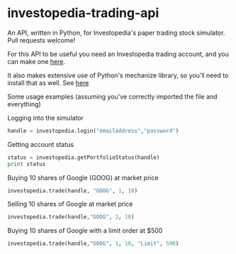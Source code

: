 # investopedia-trading-api
An API, written in Python, for Investopedia's paper trading stock simulator.
Pull requests welcome!

For this API to be useful you need an Investopedia trading account,
and you can make one [here](http://www.investopedia.com/simulator/).

It also makes extensive use of Python's mechanize library, so you'll need
to install that as well. See [here](http://wwwsearch.sourceforge.net/mechanize/)

Some usage examples (assuming you've correctly imported the file and everything)

Logging into the simulator
```python
handle = investopedia.login("emailaddress","password")
```

Getting account status
```python
status = investopedia.getPortfolioStatus(handle)
print status
```

Buying 10 shares of Google (GOOG) at market price
```python
investopedia.trade(handle, "GOOG", 1, 10)
```

Selling 10 shares of Google at market price
```python
investopedia.trade(handle,"GOOG", 2, 10)
```

Buying 10 shares of Google with a limit order at $500
```python
investopedia.trade(handle,"GOOG", 1, 10, "Limit", 500)
```
